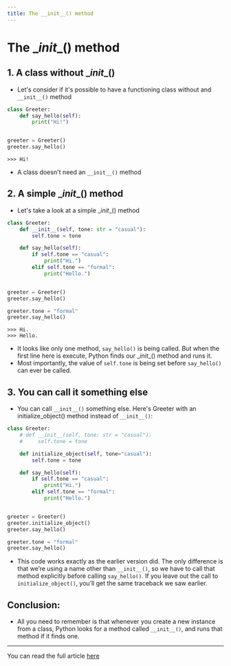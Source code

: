 ```yaml
---
title: The __init__() method
---
```


# The \__init__() method

## 1. A class without \__init__()
- Let's consider if it's possible to have a functioning class without and ```__init__()``` method

``` python
class Greeter:
    def say_hello(self):
        print("Hi!")


greeter = Greeter()
greeter.say_hello()
```
```
>>> Hi!
```

- A class doesn't need an ```__init__()``` method

## 2. A simple \__init__() method
- Let's take a look at a simple \__init__() method
```python
class Greeter:
    def __init__(self, tone: str = "casual"):
        self.tone = tone

    def say_hello(self):
        if self.tone == "casual":
            print("Hi.")
        elif self.tone == "formal":
            print("Hello.")


greeter = Greeter()
greeter.say_hello()

greeter.tone = "formal"
greeter.say_hello()
```

```
>>> Hi.
>>> Hello.
```

- It looks like only one method, ```say_hello()``` is being called. But when the first line here is execute, Python finds our \__init__() method and runs it.
- Most importantly, the value of ```self.tone``` is being set before ```say_hello()``` can ever be called.

## 3. You can call it something else
- You can call ```__init__()``` something else. Here's Greeter with an initialize_object() method instead of ```__init__()```:
```python
class Greeter:
    # def __init__(self, tone: str = "casual"):
    #     self.tone = tone

    def initialize_object(self, tone="casual"):
        self.tone = tone

    def say_hello(self):
        if self.tone == "casual":
            print("Hi.")
        elif self.tone == "formal":
            print("Hello.")


greeter = Greeter()
greeter.initialize_object()
greeter.say_hello()

greeter.tone = "formal"
greeter.say_hello()
```
- This code works exactly as the earlier version did. The only difference is that we’re using a name other than ```__init__()```, so we have to call that method explicitly before calling ```say_hello()```. If you leave out the call to ```initialize_object()```, you’ll get the same traceback we saw earlier.

## Conclusion:
- All you need to remember is that whenever you create a new instance from a class, Python looks for a method called ```__init__()```, and runs that method if it finds one.

---

You can read the full article [here](https://www.mostlypython.com/p/oop-in-python-part-3-the-__init__)